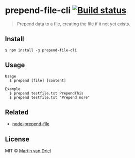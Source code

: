 # prepend-file-cli [![Build status](https://travis-ci.org/martinvd/prepend-file-cli.svg?branch=master)](https://travis-ci.org/martinvd/download-ccleaner)

> Prepend data to a file, creating the file if it not yet exists.

## Install

```
$ npm install -g prepend-file-cli
```

## Usage

```
Usage
  $ prepend [file] [content]

Example
  $ prepend testfile.txt PrependThis
  $ prepend testfile.txt "Prepend more"
```    

## Related

* [node-prepend-file](https://github.com/hemanth/node-prepend-file)

## License

MIT © [Martin van Driel](https://github.com/martinvd)
